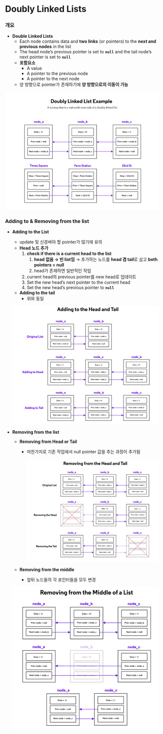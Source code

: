 # Doubly Linked Lists

### 개요

- **Double Linked Lists**
    - Each node contains data and **two links** (or pointers) to the **next and previous nodes** in the list
    - The head node’s previous pointer is set to **`null`** and the tail node’s next pointer is set to **`null`**
    - **포함요소**
        - A value
        - A pointer to the previous node
        - A pointer to the next node
    - 양 방향으로 pointer가 존재하기에 **양 방향으로의 이동이 가능**

![Untitled](Doubly%20Linked%20Lists%2040690bd9db4d4dfd946140773b0e40ba/Untitled.png)

### ****Adding to & Removing from the list****

- **Adding to the List**
    - update 및 신경써야 할 pointer가 많기에 유의
    - **Head 노드 추가**
        1. **check if there is a current head to the list**
            1. **head 없음 → 빈 list임** → 추가하는 노드를 **head 겸 tail**로 삼고 **both pointers = null**
            2. head가 존재하면 일반적인 작업
        2. current head의 previous pointer를 new head로 업데이트
        3. Set the new head’s next pointer to the current head
        4. Set the new head’s previous pointer to **`null`**
    - ****Adding to the tail****
        - 위와 동일
    
    ![Untitled](Doubly%20Linked%20Lists%2040690bd9db4d4dfd946140773b0e40ba/Untitled%201.png)
    
- ****Removing from the list****
    - **Removing from Head or Tail**
        - 마찬가지로 기존 작업에서 null pointer 값을 추는 과정이 추가됨
            
            ![Untitled](Doubly%20Linked%20Lists%2040690bd9db4d4dfd946140773b0e40ba/Untitled%202.png)
            
    - **Removing from the middle**
        - 앞뒤 노드들의 각 포인터들을 모두 변경
    
    ![Untitled](Doubly%20Linked%20Lists%2040690bd9db4d4dfd946140773b0e40ba/Untitled%203.png)